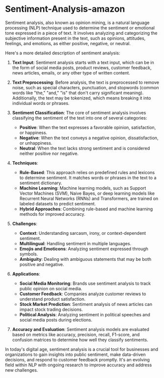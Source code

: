 # Sentiment-Analysis-amazon
Sentiment analysis, also known as opinion mining, is a natural language processing (NLP) technique used to determine the sentiment or emotional tone expressed in a piece of text. It involves analyzing and categorizing the subjective information present in the text, such as opinions, attitudes, feelings, and emotions, as either positive, negative, or neutral.

Here's a more detailed description of sentiment analysis:

1. **Text Input**: Sentiment analysis starts with a text input, which can be in the form of social media posts, product reviews, customer feedback, news articles, emails, or any other type of written content.

2. **Text Preprocessing**: Before analysis, the text is preprocessed to remove noise, such as special characters, punctuation, and stopwords (common words like "the," "and," "is" that don't carry significant meaning). Additionally, the text may be tokenized, which means breaking it into individual words or phrases.

3. **Sentiment Classification**: The core of sentiment analysis involves classifying the sentiment of the text into one of several categories:

   - **Positive**: When the text expresses a favorable opinion, satisfaction, or happiness.
   - **Negative**: When the text conveys a negative opinion, dissatisfaction, or unhappiness.
   - **Neutral**: When the text lacks strong sentiment and is considered neither positive nor negative.

4. **Techniques**:
   - **Rule-Based**: This approach relies on predefined rules and lexicons to determine sentiment. It matches words or phrases in the text to a sentiment dictionary.
   - **Machine Learning**: Machine learning models, such as Support Vector Machines (SVM), Naive Bayes, or deep learning models like Recurrent Neural Networks (RNNs) and Transformers, are trained on labeled datasets to predict sentiment.
   - **Hybrid Approaches**: Combining rule-based and machine learning methods for improved accuracy.

5. **Challenges**:
   - **Context**: Understanding sarcasm, irony, or context-dependent sentiment.
   - **Multilingual**: Handling sentiment in multiple languages.
   - **Emojis and Emoticons**: Analyzing sentiment expressed through symbols.
   - **Ambiguity**: Dealing with ambiguous statements that may be both positive and negative.

6. **Applications**:
   - **Social Media Monitoring**: Brands use sentiment analysis to track public opinion on social media.
   - **Customer Feedback**: Companies analyze customer reviews to understand product satisfaction.
   - **Stock Market Prediction**: Sentiment analysis of news articles can impact stock trading decisions.
   - **Political Analysis**: Analyzing sentiment in political speeches and social media posts during elections.

7. **Accuracy and Evaluation**: Sentiment analysis models are evaluated based on metrics like accuracy, precision, recall, F1-score, and confusion matrices to determine how well they classify sentiments.

In today's digital age, sentiment analysis is a crucial tool for businesses and organizations to gain insights into public sentiment, make data-driven decisions, and respond to customer feedback promptly. It's an evolving field within NLP with ongoing research to improve accuracy and address new challenges. 

